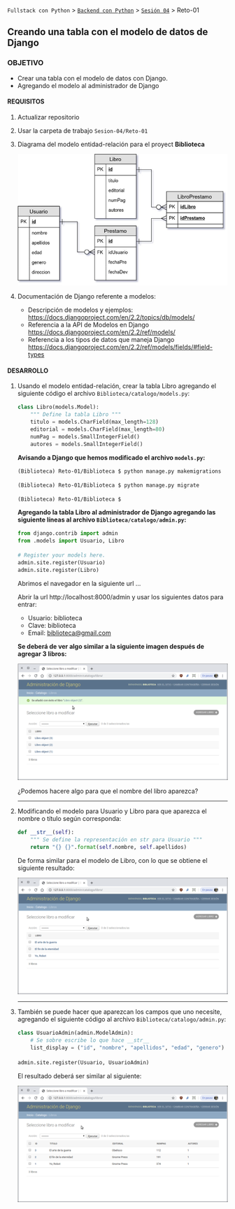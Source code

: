 `Fullstack con Python` > [`Backend con Python`](../../Readme.md) > [`Sesión 04`](../Readme.md) > Reto-01
## Creando una tabla con el modelo de datos de Django

### OBJETIVO
- Crear una tabla con el modelo de datos con Django.
- Agregando el modelo al administrador de Django

#### REQUISITOS
1. Actualizar repositorio
1. Usar la carpeta de trabajo `Sesion-04/Reto-01`
1. Diagrama del modelo entidad-relación para el proyect __Biblioteca__

   ![Modelo entidad-relación para Biblioteca](modelo-entidad-relacion.jpg)

1. Documentación de Django referente a modelos:
   - Descripción de modelos y ejemplos: https://docs.djangoproject.com/en/2.2/topics/db/models/
   - Referencia a la API de Modelos en Django https://docs.djangoproject.com/en/2.2/ref/models/
   - Referencia a los tipos de datos que maneja Django https://docs.djangoproject.com/en/2.2/ref/models/fields/#field-types

#### DESARROLLO
1. Usando el modelo entidad-relación, crear la tabla Libro agregando el siguiente código el archivo `Biblioteca/catalogo/models.py`:

   ```python
   class Libro(models.Model):
       """ Define la tabla Libro """
       titulo = models.CharField(max_length=128)
       editorial = models.CharField(max_length=80)
       numPag = models.SmallIntegerField()
       autores = models.SmallIntegerField()
   ```

   __Avisando a Django que hemos modificado el archivo `models.py`:__

   ```console
   (Biblioteca) Reto-01/Biblioteca $ python manage.py makemigrations

   (Biblioteca) Reto-01/Biblioteca $ python manage.py migrate

   (Biblioteca) Reto-01/Biblioteca $
   ```

   __Agregando la tabla Libro al administrador de Django agregando las siguiente líneas al archivo `Biblioteca/catalogo/admin.py`:__

   ```python
   from django.contrib import admin
   from .models import Usuario, Libro

   # Register your models here.
   admin.site.register(Usuario)
   admin.site.register(Libro)
   ```
   Abrimos el navegador en la siguiente url ...

   Abrir la url http://localhost:8000/admin y usar los siguientes datos para entrar:
   - Usuario: biblioteca
   - Clave: biblioteca
   - Email: biblioteca@gmail.com

   __Se deberá de ver algo similar a la siguiente imagen después de agregar 3 libros:__

   ![Django Admin](assets/django-admin-01.png)

   ¿Podemos hacere algo para que el nombre del libro aparezca?
   ***

1. Modificando el modelo para Usuario y Libro para que aparezca el nombre o título según corresponda:

   ```python
   def __str__(self):
       """ Se define la representación en str para Usuario """
       return "{} {}".format(self.nombre, self.apellidos)   
   ```
   De forma similar para el modelo de Libro, con lo que se obtiene el siguiente resultado:

   ![Django admin con nombres en cada registro de modelos](assets/django-admin-02.png)
   ***

1. También se puede hacer que aparezcan los campos que uno necesite, agregando el siguiente código al archivo `Biblioteca/catalogo/admin.py`:

   ```python
   class UsuarioAdmin(admin.ModelAdmin):
       # Se sobre escribe lo que hace __str__
       list_display = ("id", "nombre", "apellidos", "edad", "genero")

   admin.site.register(Usuario, UsuarioAdmin)
   ```
   El resultado deberá ser similar al siguiente:

   ![Diango admin modelo mostrando campos personalizados](assets/django-admin-03.png)
   
